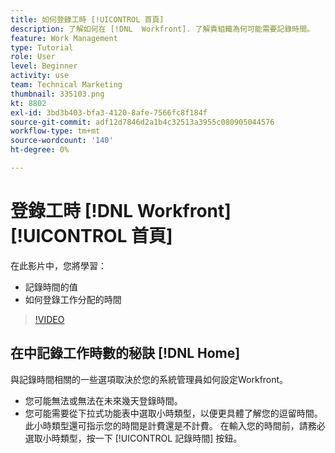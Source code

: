 ```yaml
---
title: 如何登錄工時 [!UICONTROL 首頁]
description: 了解如何在 [!DNL  Workfront]. 了解貴組織為何可能需要記錄時間。
feature: Work Management
type: Tutorial
role: User
level: Beginner
activity: use
team: Technical Marketing
thumbnail: 335103.png
kt: 8802
exl-id: 3bd3b403-bfa3-4120-8afe-7566fc8f184f
source-git-commit: adf12d7846d2a1b4c32513a3955c080905044576
workflow-type: tm+mt
source-wordcount: '140'
ht-degree: 0%

---
```


# 登錄工時 [!DNL Workfront] [!UICONTROL 首頁]

在此影片中，您將學習：

* 記錄時間的值
* 如何登錄工作分配的時間

>[!VIDEO](https://video.tv.adobe.com/v/335103/?quality=12)

## 在中記錄工作時數的秘訣 [!DNL Home]

與記錄時間相關的一些選項取決於您的系統管理員如何設定Workfront。

* 您可能無法或無法在未來幾天登錄時間。
* 您可能需要從下拉式功能表中選取小時類型，以便更具體了解您的逗留時間。 此小時類型還可指示您的時間是計費還是不計費。 在輸入您的時間前，請務必選取小時類型，按一下 [!UICONTROL 記錄時間] 按鈕。

<!---
learn more URLs
--->
